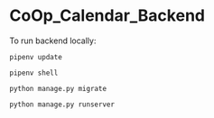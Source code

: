 # CoOp_Calendar_Backend

To run backend locally:

```
pipenv update
```
```
pipenv shell
```
```
python manage.py migrate
```
```
python manage.py runserver
```
